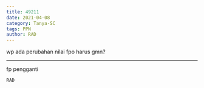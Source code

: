 ```yaml
---
title: 49211
date: 2021-04-08
category: Tanya-SC
tags: PPN
author: RAD
---
```


wp ada perubahan nilai fpo harus gmn?

---

fp pengganti

`RAD`
